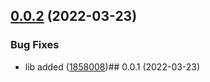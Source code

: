

## [0.0.2](https://github.com/DiaKEM/api-bindings/compare/0.0.1...0.0.2) (2022-03-23)


### Bug Fixes

* lib added ([1858008](https://github.com/DiaKEM/api-bindings/commit/1858008eb94aa790fd21ebd9d97fc4826261d240))## 0.0.1 (2022-03-23)